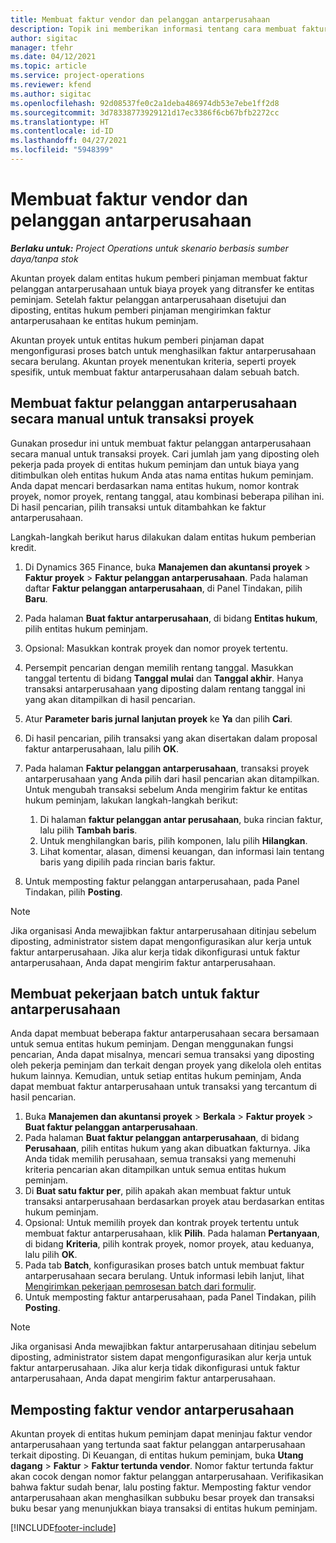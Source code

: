 ```yaml
---
title: Membuat faktur vendor dan pelanggan antarperusahaan
description: Topik ini memberikan informasi tentang cara membuat faktur pelanggan dan vendor antarperusahaan.
author: sigitac
manager: tfehr
ms.date: 04/12/2021
ms.topic: article
ms.service: project-operations
ms.reviewer: kfend
ms.author: sigitac
ms.openlocfilehash: 92d08537fe0c2a1deba486974db53e7ebe1ff2d8
ms.sourcegitcommit: 3d78338773929121d17ec3386f6cb67bfb2272cc
ms.translationtype: HT
ms.contentlocale: id-ID
ms.lasthandoff: 04/27/2021
ms.locfileid: "5948399"
---
```

# <a name="create-intercompany-customer-and-vendor-invoices"></a>Membuat faktur vendor dan pelanggan antarperusahaan

_**Berlaku untuk:** Project Operations untuk skenario berbasis sumber daya/tanpa stok_

Akuntan proyek dalam entitas hukum pemberi pinjaman membuat faktur pelanggan antarperusahaan untuk biaya proyek yang ditransfer ke entitas peminjam. Setelah faktur pelanggan antarperusahaan disetujui dan diposting, entitas hukum pemberi pinjaman mengirimkan faktur antarperusahaan ke entitas hukum peminjam.

Akuntan proyek untuk entitas hukum pemberi pinjaman dapat mengonfigurasi proses batch untuk menghasilkan faktur antarperusahaan secara berulang. Akuntan proyek menentukan kriteria, seperti proyek spesifik, untuk membuat faktur antarperusahaan dalam sebuah batch.

## <a name="manually-create-an-intercompany-customer-invoice-for-project-transactions"></a>Membuat faktur pelanggan antarperusahaan secara manual untuk transaksi proyek 

Gunakan prosedur ini untuk membuat faktur pelanggan antarperusahaan secara manual untuk transaksi proyek. Cari jumlah jam yang diposting oleh pekerja pada proyek di entitas hukum peminjam dan untuk biaya yang ditimbulkan oleh entitas hukum Anda atas nama entitas hukum peminjam. Anda dapat mencari berdasarkan nama entitas hukum, nomor kontrak proyek, nomor proyek, rentang tanggal, atau kombinasi beberapa pilihan ini. Di hasil pencarian, pilih transaksi untuk ditambahkan ke faktur antarperusahaan. 

Langkah-langkah berikut harus dilakukan dalam entitas hukum pemberian kredit. 

1. Di Dynamics 365 Finance, buka **Manajemen dan akuntansi proyek** > **Faktur proyek** > **Faktur pelanggan antarperusahaan**. Pada halaman daftar **Faktur pelanggan antarperusahaan**, di Panel Tindakan, pilih **Baru**.
2. Pada halaman **Buat faktur antarperusahaan**, di bidang **Entitas hukum**, pilih entitas hukum peminjam.
3. Opsional: Masukkan kontrak proyek dan nomor proyek tertentu.
4. Persempit pencarian dengan memilih rentang tanggal. Masukkan tanggal tertentu di bidang **Tanggal mulai** dan **Tanggal akhir**. Hanya transaksi antarperusahaan yang diposting dalam rentang tanggal ini yang akan ditampilkan di hasil pencarian.
5. Atur **Parameter baris jurnal lanjutan proyek** ke **Ya** dan pilih **Cari**.
6. Di hasil pencarian, pilih transaksi yang akan disertakan dalam proposal faktur antarperusahaan, lalu pilih **OK**.
7. Pada halaman **Faktur pelanggan antarperusahaan**, transaksi proyek antarperusahaan yang Anda pilih dari hasil pencarian akan ditampilkan. Untuk mengubah transaksi sebelum Anda mengirim faktur ke entitas hukum peminjam, lakukan langkah-langkah berikut:
  
    1. Di halaman **faktur pelanggan antar perusahaan**, buka rincian faktur, lalu pilih **Tambah baris**.
    2. Untuk menghilangkan baris, pilih komponen, lalu pilih **Hilangkan**.
    3. Lihat komentar, alasan, dimensi keuangan, dan informasi lain tentang baris yang dipilih pada rincian baris faktur.
    
8. Untuk memposting faktur pelanggan antarperusahaan, pada Panel Tindakan, pilih **Posting**.

> [!NOTE]
> Jika organisasi Anda mewajibkan faktur antarperusahaan ditinjau sebelum diposting, administrator sistem dapat mengonfigurasikan alur kerja untuk faktur antarperusahaan. Jika alur kerja tidak dikonfigurasi untuk faktur antarperusahaan, Anda dapat mengirim faktur antarperusahaan.

## <a name="create-a-batch-job-for-intercompany-invoices"></a>Membuat pekerjaan batch untuk faktur antarperusahaan

Anda dapat membuat beberapa faktur antarperusahaan secara bersamaan untuk semua entitas hukum peminjam. Dengan menggunakan fungsi pencarian, Anda dapat misalnya, mencari semua transaksi yang diposting oleh pekerja peminjam dan terkait dengan proyek yang dikelola oleh entitas hukum lainnya. Kemudian, untuk setiap entitas hukum peminjam, Anda dapat membuat faktur antarperusahaan untuk transaksi yang tercantum di hasil pencarian.

1. Buka **Manajemen dan akuntansi proyek** > **Berkala** > **Faktur proyek** > **Buat faktur pelanggan antarperusahaan**.
2. Pada halaman **Buat faktur pelanggan antarperusahaan**, di bidang **Perusahaan**, pilih entitas hukum yang akan dibuatkan fakturnya. Jika Anda tidak memilih perusahaan, semua transaksi yang memenuhi kriteria pencarian akan ditampilkan untuk semua entitas hukum peminjam.
3. Di **Buat satu faktur per**, pilih apakah akan membuat faktur untuk transaksi antarperusahaan berdasarkan proyek atau berdasarkan entitas hukum peminjam.
4. Opsional: Untuk memilih proyek dan kontrak proyek tertentu untuk membuat faktur antarperusahaan, klik **Pilih**. Pada halaman **Pertanyaan**, di bidang **Kriteria**, pilih kontrak proyek, nomor proyek, atau keduanya, lalu pilih **OK**.
5. Pada tab **Batch**, konfigurasikan proses batch untuk membuat faktur antarperusahaan secara berulang. Untuk informasi lebih lanjut, lihat [Mengirimkan pekerjaan pemrosesan batch dari formulir](/dynamicsax-2012/appuser-itpro/submit-a-batch-processing-job-from-a-form).
6. Untuk memposting faktur antarperusahaan, pada Panel Tindakan, pilih **Posting**.

> [!NOTE]
> Jika organisasi Anda mewajibkan faktur antarperusahaan ditinjau sebelum diposting, administrator sistem dapat mengonfigurasikan alur kerja untuk faktur antarperusahaan. Jika alur kerja tidak dikonfigurasi untuk faktur antarperusahaan, Anda dapat mengirim faktur antarperusahaan.

## <a name="post-the-intercompany-vendor-invoice"></a>Memposting faktur vendor antarperusahaan

Akuntan proyek di entitas hukum peminjam dapat meninjau faktur vendor antarperusahaan yang tertunda saat faktur pelanggan antarperusahaan terkait diposting. Di Keuangan, di entitas hukum peminjam, buka **Utang dagang** > **Faktur** > **Faktur tertunda vendor**. Nomor faktur tertunda faktur akan cocok dengan nomor faktur pelanggan antarperusahaan. Verifikasikan bahwa faktur sudah benar, lalu posting faktur. Memposting faktur vendor antarperusahaan akan menghasilkan subbuku besar proyek dan transaksi buku besar yang menunjukkan biaya transaksi di entitas hukum peminjam.


[!INCLUDE[footer-include](../includes/footer-banner.md)]
